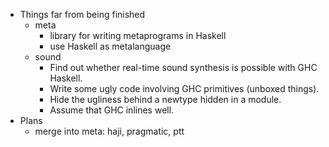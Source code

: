 - Things far from being finished
    - meta
        - library for writing metaprograms in Haskell
        - use Haskell as metalanguage
    - sound
        - Find out whether real-time sound synthesis is possible with GHC Haskell.
        - Write some ugly code involving GHC primitives (unboxed things).
        - Hide the ugliness behind a newtype hidden in a module.
        - Assume that GHC inlines well.
- Plans
    - merge into meta: haji, pragmatic, ptt
